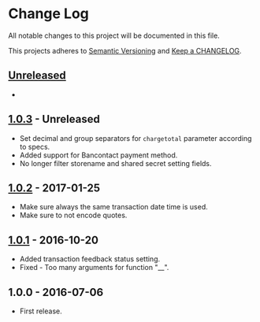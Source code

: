 # Change Log

All notable changes to this project will be documented in this file.

This projects adheres to [Semantic Versioning](http://semver.org/) and [Keep a CHANGELOG](http://keepachangelog.com/).

## [Unreleased][unreleased]
-

## [1.0.3] - Unreleased
- Set decimal and group separators for `chargetotal` parameter according to specs.
- Added support for Bancontact payment method.
- No longer filter storename and shared secret setting fields.

## [1.0.2] - 2017-01-25
- Make sure always the same transaction date time is used.
- Make sure to not encode quotes.

## [1.0.1] - 2016-10-20
- Added transaction feedback status setting.
- Fixed - Too many arguments for function "__".

## 1.0.0 - 2016-07-06
- First release.

[unreleased]: https://github.com/wp-pay-gateways/ems-e-commerce/compare/1.0.3...HEAD
[1.0.3]: https://github.com/wp-pay-gateways/ems-e-commerce/compare/1.0.2...1.0.3
[1.0.2]: https://github.com/wp-pay-gateways/ems-e-commerce/compare/1.0.1...1.0.2
[1.0.1]: https://github.com/wp-pay-gateways/ems-e-commerce/compare/1.0.0...1.0.1
